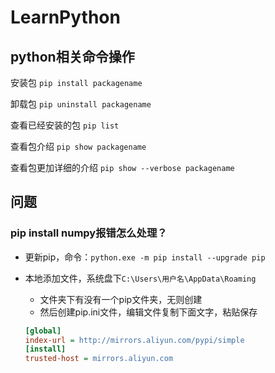 # LearnPython
## python相关命令操作

安装包 `pip install packagename`

卸载包 `pip uninstall packagename`

查看已经安装的包 `pip list`

查看包介绍 `pip show packagename`

查看包更加详细的介绍 `pip show --verbose packagename`

## 问题

### pip install numpy报错怎么处理？

- 更新pip，命令：`python.exe -m pip install --upgrade pip`

- 本地添加文件，系统盘下`C:\Users\用户名\AppData\Roaming`

  - 文件夹下有没有一个pip文件夹，无则创建
  - 然后创建pip.ini文件，编辑文件复制下面文字，粘贴保存

  ```ini
  [global]
  index-url = http://mirrors.aliyun.com/pypi/simple
  [install]
  trusted-host = mirrors.aliyun.com
  ```

  

